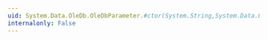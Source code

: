 ```yaml
---
uid: System.Data.OleDb.OleDbParameter.#ctor(System.String,System.Data.OleDb.OleDbType,System.Int32,System.Data.ParameterDirection,System.Boolean,System.Byte,System.Byte,System.String,System.Data.DataRowVersion,System.Object)
internalonly: False
---
```


